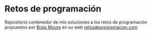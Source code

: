 # Retos de programación

Repositorio contenedor de mis soluciones a los retos de programación propuestos por [Brais Moure](https://mouredev.com/) en su web [retosdeprogramacion.com](https://retosdeprogramacion.com/)
